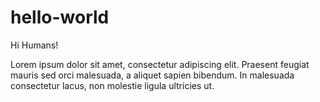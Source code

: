 # hello-world

Hi Humans!

Lorem ipsum dolor sit amet, consectetur adipiscing elit. Praesent feugiat mauris sed orci malesuada, a aliquet sapien bibendum. In malesuada consectetur lacus, non molestie ligula ultricies ut.
